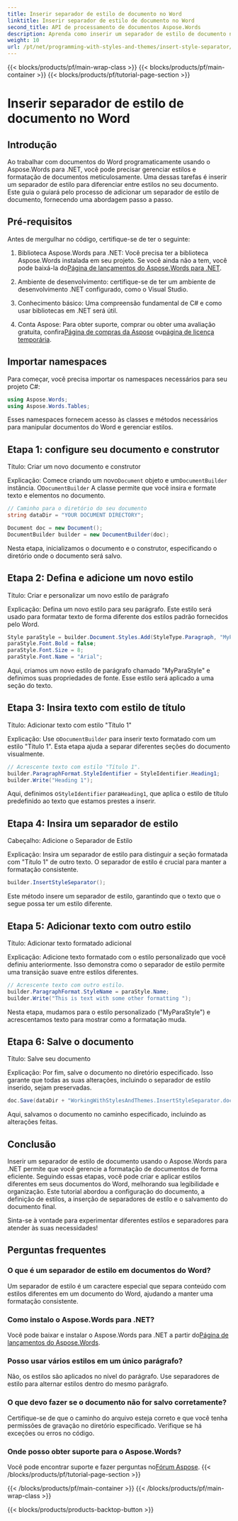 ```yaml
---
title: Inserir separador de estilo de documento no Word
linktitle: Inserir separador de estilo de documento no Word
second_title: API de processamento de documentos Aspose.Words
description: Aprenda como inserir um separador de estilo de documento no Word usando Aspose.Words para .NET. Este guia fornece instruções e dicas para gerenciar estilos de documento.
weight: 10
url: /pt/net/programming-with-styles-and-themes/insert-style-separator/
---
```


{{< blocks/products/pf/main-wrap-class >}}
{{< blocks/products/pf/main-container >}}
{{< blocks/products/pf/tutorial-page-section >}}

# Inserir separador de estilo de documento no Word

## Introdução

Ao trabalhar com documentos do Word programaticamente usando o Aspose.Words para .NET, você pode precisar gerenciar estilos e formatação de documentos meticulosamente. Uma dessas tarefas é inserir um separador de estilo para diferenciar entre estilos no seu documento. Este guia o guiará pelo processo de adicionar um separador de estilo de documento, fornecendo uma abordagem passo a passo.

## Pré-requisitos

Antes de mergulhar no código, certifique-se de ter o seguinte:

1.  Biblioteca Aspose.Words para .NET: Você precisa ter a biblioteca Aspose.Words instalada em seu projeto. Se você ainda não a tem, você pode baixá-la do[Página de lançamentos do Aspose.Words para .NET](https://releases.aspose.com/words/net/).
   
2. Ambiente de desenvolvimento: certifique-se de ter um ambiente de desenvolvimento .NET configurado, como o Visual Studio.

3. Conhecimento básico: Uma compreensão fundamental de C# e como usar bibliotecas em .NET será útil.

4.  Conta Aspose: Para obter suporte, comprar ou obter uma avaliação gratuita, confira[Página de compras da Aspose](https://purchase.aspose.com/buy) ou[página de licença temporária](https://purchase.aspose.com/temporary-license/).

## Importar namespaces

Para começar, você precisa importar os namespaces necessários para seu projeto C#:

```csharp
using Aspose.Words;
using Aspose.Words.Tables;
```

Esses namespaces fornecem acesso às classes e métodos necessários para manipular documentos do Word e gerenciar estilos.

## Etapa 1: configure seu documento e construtor

Título: Criar um novo documento e construtor

 Explicação: Comece criando um novo`Document` objeto e um`DocumentBuilder` instância. O`DocumentBuilder` A classe permite que você insira e formate texto e elementos no documento.

```csharp
// Caminho para o diretório do seu documento
string dataDir = "YOUR DOCUMENT DIRECTORY"; 

Document doc = new Document();
DocumentBuilder builder = new DocumentBuilder(doc);
```

Nesta etapa, inicializamos o documento e o construtor, especificando o diretório onde o documento será salvo.

## Etapa 2: Defina e adicione um novo estilo

Título: Criar e personalizar um novo estilo de parágrafo

Explicação: Defina um novo estilo para seu parágrafo. Este estilo será usado para formatar texto de forma diferente dos estilos padrão fornecidos pelo Word.

```csharp
Style paraStyle = builder.Document.Styles.Add(StyleType.Paragraph, "MyParaStyle");
paraStyle.Font.Bold = false;
paraStyle.Font.Size = 8;
paraStyle.Font.Name = "Arial";
```

Aqui, criamos um novo estilo de parágrafo chamado "MyParaStyle" e definimos suas propriedades de fonte. Esse estilo será aplicado a uma seção do texto.

## Etapa 3: Insira texto com estilo de título

Título: Adicionar texto com estilo "Título 1"

 Explicação: Use o`DocumentBuilder` para inserir texto formatado com um estilo "Título 1". Esta etapa ajuda a separar diferentes seções do documento visualmente.

```csharp
// Acrescente texto com estilo "Título 1".
builder.ParagraphFormat.StyleIdentifier = StyleIdentifier.Heading1;
builder.Write("Heading 1");
```

Aqui, definimos o`StyleIdentifier` para`Heading1`, que aplica o estilo de título predefinido ao texto que estamos prestes a inserir.

## Etapa 4: Insira um separador de estilo

Cabeçalho: Adicione o Separador de Estilo

Explicação: Insira um separador de estilo para distinguir a seção formatada com "Título 1" de outro texto. O separador de estilo é crucial para manter a formatação consistente.

```csharp
builder.InsertStyleSeparator();
```

Este método insere um separador de estilo, garantindo que o texto que o segue possa ter um estilo diferente.

## Etapa 5: Adicionar texto com outro estilo

Título: Adicionar texto formatado adicional

Explicação: Adicione texto formatado com o estilo personalizado que você definiu anteriormente. Isso demonstra como o separador de estilo permite uma transição suave entre estilos diferentes.

```csharp
// Acrescente texto com outro estilo.
builder.ParagraphFormat.StyleName = paraStyle.Name;
builder.Write("This is text with some other formatting ");
```

Nesta etapa, mudamos para o estilo personalizado ("MyParaStyle") e acrescentamos texto para mostrar como a formatação muda.

## Etapa 6: Salve o documento

Título: Salve seu documento

Explicação: Por fim, salve o documento no diretório especificado. Isso garante que todas as suas alterações, incluindo o separador de estilo inserido, sejam preservadas.

```csharp
doc.Save(dataDir + "WorkingWithStylesAndThemes.InsertStyleSeparator.docx");
```

Aqui, salvamos o documento no caminho especificado, incluindo as alterações feitas.

## Conclusão

Inserir um separador de estilo de documento usando o Aspose.Words para .NET permite que você gerencie a formatação de documentos de forma eficiente. Seguindo essas etapas, você pode criar e aplicar estilos diferentes em seus documentos do Word, melhorando sua legibilidade e organização. Este tutorial abordou a configuração do documento, a definição de estilos, a inserção de separadores de estilo e o salvamento do documento final. 

Sinta-se à vontade para experimentar diferentes estilos e separadores para atender às suas necessidades!

## Perguntas frequentes

### O que é um separador de estilo em documentos do Word?
Um separador de estilo é um caractere especial que separa conteúdo com estilos diferentes em um documento do Word, ajudando a manter uma formatação consistente.

### Como instalo o Aspose.Words para .NET?
 Você pode baixar e instalar o Aspose.Words para .NET a partir do[Página de lançamentos do Aspose.Words](https://releases.aspose.com/words/net/).

### Posso usar vários estilos em um único parágrafo?
Não, os estilos são aplicados no nível do parágrafo. Use separadores de estilo para alternar estilos dentro do mesmo parágrafo.

### O que devo fazer se o documento não for salvo corretamente?
Certifique-se de que o caminho do arquivo esteja correto e que você tenha permissões de gravação no diretório especificado. Verifique se há exceções ou erros no código.

### Onde posso obter suporte para o Aspose.Words?
 Você pode encontrar suporte e fazer perguntas no[Fórum Aspose](https://forum.aspose.com/c/words/8).
{{< /blocks/products/pf/tutorial-page-section >}}

{{< /blocks/products/pf/main-container >}}
{{< /blocks/products/pf/main-wrap-class >}}

{{< blocks/products/products-backtop-button >}}
